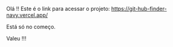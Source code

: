 Olá !!
Este é o link para acessar o projeto: https://git-hub-finder-navy.vercel.app/

Está só no começo.


Valeu !!!

